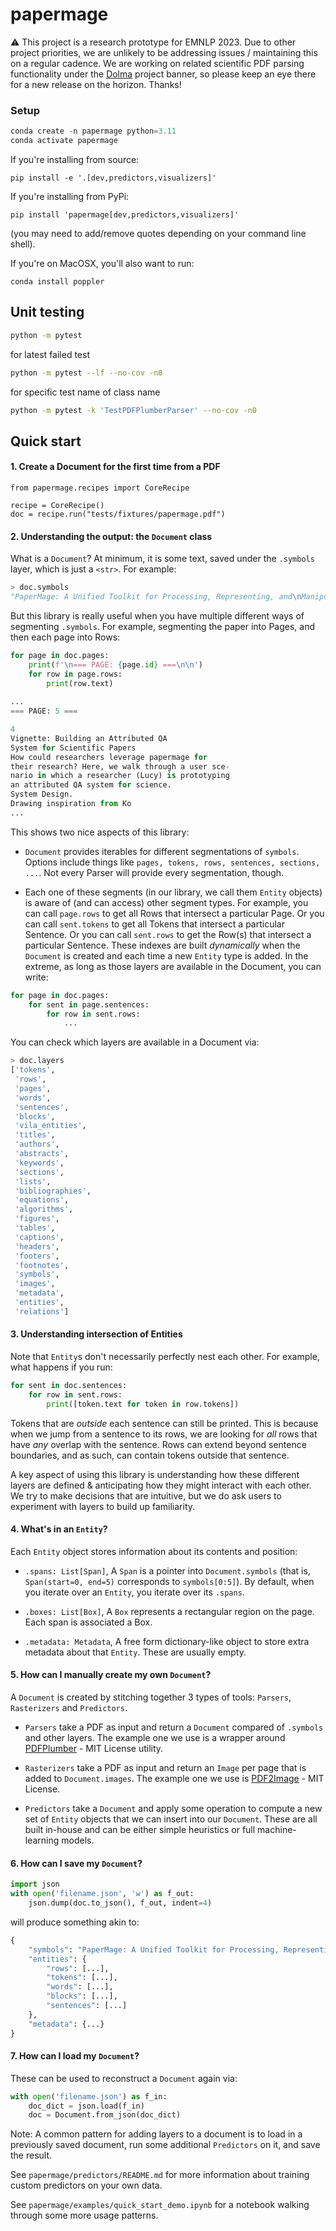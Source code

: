 # papermage

⚠️ This project is a research prototype for EMNLP 2023. Due to other project priorities, we are unlikely to be addressing issues / maintaining this on a regular cadence. We are working on related scientific PDF parsing functionality under the [Dolma](https://github.com/allenai/dolma) project banner, so please keep an eye there for a new release on the horizon. Thanks!

### Setup

```python
conda create -n papermage python=3.11
conda activate papermage
```

If you're installing from source:
```
pip install -e '.[dev,predictors,visualizers]'
```

If you're installing from PyPi:
```
pip install 'papermage[dev,predictors,visualizers]'
```

(you may need to add/remove quotes depending on your command line shell).


If you're on MacOSX, you'll also want to run:
```
conda install poppler
```


## Unit testing
```bash
python -m pytest
```
for latest failed test
```bash
python -m pytest --lf --no-cov -n0
```
for specific test name of class name
```bash
python -m pytest -k 'TestPDFPlumberParser' --no-cov -n0
```

## Quick start

#### 1. Create a Document for the first time from a PDF
```
from papermage.recipes import CoreRecipe

recipe = CoreRecipe()
doc = recipe.run("tests/fixtures/papermage.pdf")
```

#### 2. Understanding the output: the `Document` class

What is a `Document`? At minimum, it is some text, saved under the `.symbols` layer, which is just a `<str>`.  For example:

```python
> doc.symbols
"PaperMage: A Unified Toolkit for Processing, Representing, and\nManipulating Visually-..."
```

But this library is really useful when you have multiple different ways of segmenting `.symbols`. For example, segmenting the paper into Pages, and then each page into Rows:

```python
for page in doc.pages:
    print(f'\n=== PAGE: {page.id} ===\n\n')
    for row in page.rows:
        print(row.text)
        
...
=== PAGE: 5 ===

4
Vignette: Building an Attributed QA
System for Scientific Papers
How could researchers leverage papermage for
their research? Here, we walk through a user sce-
nario in which a researcher (Lucy) is prototyping
an attributed QA system for science.
System Design.
Drawing inspiration from Ko
...
```

This shows two nice aspects of this library:

* `Document` provides iterables for different segmentations of `symbols`.  Options include things like `pages, tokens, rows, sentences, sections, ...`.  Not every Parser will provide every segmentation, though.

* Each one of these segments (in our library, we call them `Entity` objects) is aware of (and can access) other segment types. For example, you can call `page.rows` to get all Rows that intersect a particular Page. Or you can call `sent.tokens` to get all Tokens that intersect a particular Sentence. Or you can call `sent.rows` to get the Row(s) that intersect a particular Sentence. These indexes are built *dynamically* when the `Document` is created and each time a new `Entity` type is added. In the extreme, as long as those layers are available in the Document, you can write:

```python
for page in doc.pages:
    for sent in page.sentences:
        for row in sent.rows: 
            ...
```

You can check which layers are available in a Document via:

```python
> doc.layers
['tokens',
 'rows',
 'pages',
 'words',
 'sentences',
 'blocks',
 'vila_entities',
 'titles',
 'authors',
 'abstracts',
 'keywords',
 'sections',
 'lists',
 'bibliographies',
 'equations',
 'algorithms',
 'figures',
 'tables',
 'captions',
 'headers',
 'footers',
 'footnotes',
 'symbols',
 'images',
 'metadata',
 'entities',
 'relations']
```

#### 3. Understanding intersection of Entities

Note that `Entity`s don't necessarily perfectly nest each other. For example, what happens if you run:

```python
for sent in doc.sentences:
    for row in sent.rows:
        print([token.text for token in row.tokens])
```

Tokens that are *outside* each sentence can still be printed. This is because when we jump from a sentence to its rows, we are looking for *all* rows that have *any* overlap with the sentence. Rows can extend beyond sentence boundaries, and as such, can contain tokens outside that sentence.

A key aspect of using this library is understanding how these different layers are defined & anticipating how they might interact with each other. We try to make decisions that are intuitive, but we do ask users to experiment with layers to build up familiarity.



#### 4. What's in an `Entity`?

Each `Entity` object stores information about its contents and position:

* `.spans: List[Span]`, A `Span` is a pointer into `Document.symbols` (that is, `Span(start=0, end=5)` corresponds to `symbols[0:5]`). By default, when you iterate over an `Entity`, you iterate over its `.spans`.

* `.boxes: List[Box]`, A `Box` represents a rectangular region on the page. Each span is associated a Box.

* `.metadata: Metadata`, A free form dictionary-like object to store extra metadata about that `Entity`. These are usually empty.



#### 5. How can I manually create my own `Document`?

A `Document` is created by stitching together 3 types of tools: `Parsers`, `Rasterizers` and `Predictors`.

* `Parsers` take a PDF as input and return a `Document` compared of `.symbols` and other layers. The example one we use is a wrapper around [PDFPlumber](https://github.com/jsvine/pdfplumber) - MIT License utility.

* `Rasterizers` take a PDF as input and return an `Image` per page that is added to `Document.images`. The example one we use is [PDF2Image](https://github.com/Belval/pdf2image) - MIT License. 

* `Predictors` take a `Document` and apply some operation to compute a new set of `Entity` objects that we can insert into our `Document`. These are all built in-house and can be either simple heuristics or full machine-learning models.



#### 6. How can I save my `Document`?

```python
import json
with open('filename.json', 'w') as f_out:
    json.dump(doc.to_json(), f_out, indent=4)
```

will produce something akin to:
```python
{
    "symbols": "PaperMage: A Unified Toolkit for Processing, Representing, an...",
    "entities": {
        "rows": [...],
        "tokens": [...],
        "words": [...],
        "blocks": [...],
        "sentences": [...]
    },
    "metadata": {...}
}
```


#### 7. How can I load my `Document`?

These can be used to reconstruct a `Document` again via:

```python
with open('filename.json') as f_in:
    doc_dict = json.load(f_in)
    doc = Document.from_json(doc_dict)
```


Note: A common pattern for adding layers to a document is to load in a previously saved document, run some additional `Predictors` on it, and save the result.

See `papermage/predictors/README.md` for more information about training custom predictors on your own data.

See `papermage/examples/quick_start_demo.ipynb` for a notebook walking through some more usage patterns.
